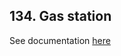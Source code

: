 



## 134. Gas station

See documentation [here](https://docs.google.com/spreadsheets/d/1Ne4jg4kbCK2UwCcxuunQhOzktt1ZJaWAJpRSUzoi1IM/edit?usp=sharing)